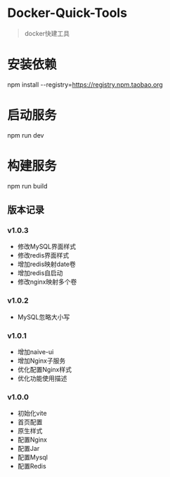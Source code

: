 # Docker-Quick-Tools
> docker快建工具

# 安装依赖
npm install --registry=https://registry.npm.taobao.org

# 启动服务
npm run dev

# 构建服务
npm run build

## 版本记录

### v1.0.3

- 修改MySQL界面样式
- 修改redis界面样式
- 增加redis映射date卷
- 增加redis自启动
- 修改nginx映射多个卷

### v1.0.2

- MySQL忽略大小写

### v1.0.1

- 增加naive-ui
- 增加Nginx子服务
- 优化配置Nginx样式
- 优化功能使用描述

### v1.0.0

- 初始化vite
- 首页配置
- 原生样式
- 配置Nginx
- 配置Jar
- 配置Mysql
- 配置Redis
